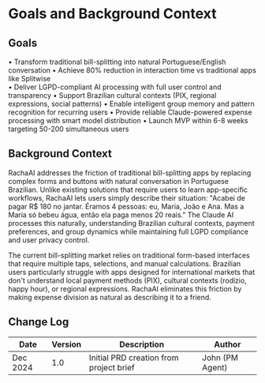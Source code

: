 # Goals and Background Context

## Goals

• Transform traditional bill-splitting into natural Portuguese/English conversation
• Achieve 80% reduction in interaction time vs traditional apps like Splitwise  
• Deliver LGPD-compliant AI processing with full user control and transparency
• Support Brazilian cultural contexts (PIX, regional expressions, social patterns)
• Enable intelligent group memory and pattern recognition for recurring users
• Provide reliable Claude-powered expense processing with smart model distribution
• Launch MVP within 6-8 weeks targeting 50-200 simultaneous users

## Background Context

RachaAI addresses the friction of traditional bill-splitting apps by replacing complex forms and buttons with natural conversation in Portuguese Brazilian. Unlike existing solutions that require users to learn app-specific workflows, RachaAI lets users simply describe their situation: "Acabei de pagar R$ 180 no jantar. Éramos 4 pessoas: eu, Maria, João e Ana. Mas a Maria só bebeu água, então ela paga menos 20 reais." The Claude AI processes this naturally, understanding Brazilian cultural contexts, payment preferences, and group dynamics while maintaining full LGPD compliance and user privacy control.

The current bill-splitting market relies on traditional form-based interfaces that require multiple taps, selections, and manual calculations. Brazilian users particularly struggle with apps designed for international markets that don't understand local payment methods (PIX), cultural contexts (rodízio, happy hour), or regional expressions. RachaAI eliminates this friction by making expense division as natural as describing it to a friend.

## Change Log

| Date | Version | Description | Author |
|------|---------|-------------|---------|
| Dec 2024 | 1.0 | Initial PRD creation from project brief | John (PM Agent) | 